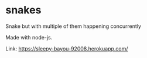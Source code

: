 # snakes
Snake but with multiple of them happening concurrently

Made with node-js. 

Link: https://sleepy-bayou-92008.herokuapp.com/
